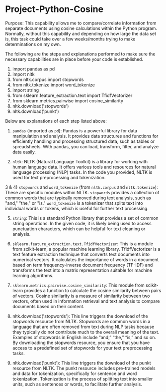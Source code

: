 # Project-Python-Cosine

Purpose: This capability allows me to compare/correlate information from separate documents using cosine calculations within the Python program.
Normally, without this capability and depending on how large the data set is, this task could take over a few weeks/months trying to make determinations on my own.  

The following are the steps and explanations performed to make sure the necessary capabilities are in place before your code is established. 
 
1) import pandas as pd
2) import nltk
3) from nltk.corpus import stopwords
4) from nltk.tokenize import word_tokenize
5) import string
6) from sklearn.feature_extraction.text import TfidfVectorizer
7) from sklearn.metrics.pairwise import cosine_similarity
8) nltk.download('stopwords')
9) nltk.download('punkt')

Below are explanations of each step listed above: 

1) `pandas` (imported as `pd`): Pandas is a powerful library for data manipulation and analysis. It provides data structures and functions for efficiently handling and processing structured data, such as tables or spreadsheets. With pandas, you can load, transform, filter, and analyze data easily.

2) `nltk`: NLTK (Natural Language Toolkit) is a library for working with human language data. It offers various tools and resources for natural language processing (NLP) tasks. In the code you provided, NLTK is used for text preprocessing and tokenization.

3 & 4) `stopwords` and `word_tokenize` (from `nltk.corpus` and `nltk.tokenize`): These are specific modules within NLTK. `stopwords` provides a collection of common words that are typically removed during text analysis, such as "and," "the," or "is." `word_tokenize` is a tokenizer that splits text into individual words or tokens, which is useful for further text processing.

5) `string`: This is a standard Python library that provides a set of common string operations. In the given code, it is likely being used to access punctuation characters, which can be helpful for text cleaning or analysis.

6) `sklearn.feature_extraction.text.TfidfVectorizer`: This is a module from scikit-learn, a popular machine learning library. TfidfVectorizer is a text feature extraction technique that converts text documents into numerical vectors. It calculates the importance of words in a document based on term frequency-inverse document frequency (TF-IDF) and transforms the text into a matrix representation suitable for machine learning algorithms.

7) `sklearn.metrics.pairwise.cosine_similarity`: This module from scikit-learn provides a function to calculate the cosine similarity between pairs of vectors. Cosine similarity is a measure of similarity between two vectors, often used in information retrieval and text analysis to compare documents based on their content.

8) nltk.download('stopwords'): This line triggers the download of the stopwords resource from NLTK. Stopwords are common words in a language that are often removed from text during NLP tasks because they typically do not contribute much to the overall meaning of the text. Examples of stopwords in English include “and,” “the,” “is,” and so on. By downloading the stopwords resource, you ensure that you have access to a predefined set of stopwords for your text preprocessing tasks.

9) nltk.download('punkt'): This line triggers the download of the punkt resource from NLTK. The punkt resource includes pre-trained models and data for tokenization, specifically for sentence and word tokenization. Tokenization is the process of splitting text into smaller units, such as sentences or words, to facilitate further analysis.
